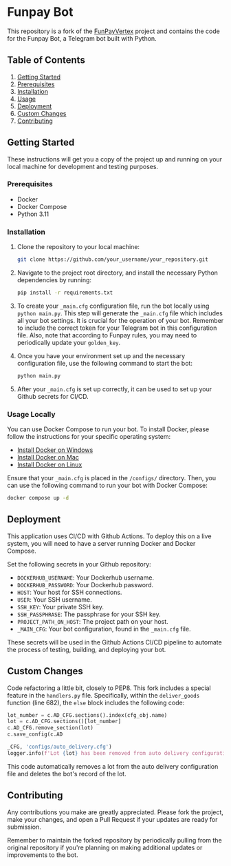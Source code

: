 # Funpay Bot

This repository is a fork of the [FunPayVertex](https://github.com/NightStrang6r/FunPayVertex) project and contains the code for the Funpay Bot, a Telegram bot built with Python.

## Table of Contents

1. [Getting Started](#getting-started)
2. [Prerequisites](#prerequisites)
3. [Installation](#installation)
4. [Usage](#usage)
5. [Deployment](#deployment)
6. [Custom Changes](#custom-changes)
7. [Contributing](#contributing)

## Getting Started

These instructions will get you a copy of the project up and running on your local machine for development and testing purposes.

### Prerequisites

- Docker
- Docker Compose
- Python 3.11

### Installation

1. Clone the repository to your local machine:

   ```bash
   git clone https://github.com/your_username/your_repository.git
   ```

2. Navigate to the project root directory, and install the necessary Python dependencies by running:

   ```bash
   pip install -r requirements.txt
   ```

3. To create your `_main.cfg` configuration file, run the bot locally using `python main.py`. This step will generate the `_main.cfg` file which includes all your bot settings. It is crucial for the operation of your bot. Remember to include the correct token for your Telegram bot in this configuration file. Also, note that according to Funpay rules, you may need to periodically update your `golden_key`.  

4. Once you have your environment set up and the necessary configuration file, use the following command to start the bot:

    ```bash
    python main.py
    ```

5. After your `_main.cfg` is set up correctly, it can be used to set up your Github secrets for CI/CD.

### Usage Locally

You can use Docker Compose to run your bot. To install Docker, please follow the instructions for your specific operating system:

- [Install Docker on Windows](https://docs.docker.com/desktop/windows/install/)
- [Install Docker on Mac](https://docs.docker.com/desktop/mac/install/)
- [Install Docker on Linux](https://docs.docker.com/engine/install/)

Ensure that your `_main.cfg` is placed in the `/configs/` directory. Then, you can use the following command to run your bot with Docker Compose:

```bash
docker compose up -d
```

## Deployment

This application uses CI/CD with Github Actions. To deploy this on a live system, you will need to have a server running Docker and Docker Compose.

Set the following secrets in your Github repository:
   - `DOCKERHUB_USERNAME`: Your Dockerhub username.
   - `DOCKERHUB_PASSWORD`: Your Dockerhub password.
   - `HOST`: Your host for SSH connections.
   - `USER`: Your SSH username.
   - `SSH_KEY`: Your private SSH key.
   - `SSH_PASSPHRASE`: The passphrase for your SSH key.
   - `PROJECT_PATH_ON_HOST`: The project path on your host.
   - `_MAIN_CFG`: Your bot configuration, found in the `_main.cfg` file.

These secrets will be used in the Github Actions CI/CD pipeline to automate the process of testing, building, and deploying your bot.

## Custom Changes
Code refactoring a little bit, closely to PEP8.
This fork includes a special feature in the `handlers.py` file. Specifically, within the `deliver_goods` function (line 682), the `else` block includes the following code:

```python
lot_number = c.AD_CFG.sections().index(cfg_obj.name)
lot = c.AD_CFG.sections()[lot_number]
c.AD_CFG.remove_section(lot)
c.save_config(c.AD

_CFG, 'configs/auto_delivery.cfg')
logger.info(f'Lot {lot} has been removed from auto delivery configuration.')
```

This code automatically removes a lot from the auto delivery configuration file and deletes the bot's record of the lot.

## Contributing

Any contributions you make are greatly appreciated. Please fork the project, make your changes, and open a Pull Request if your updates are ready for submission.

Remember to maintain the forked repository by periodically pulling from the original repository if you're planning on making additional updates or improvements to the bot.
